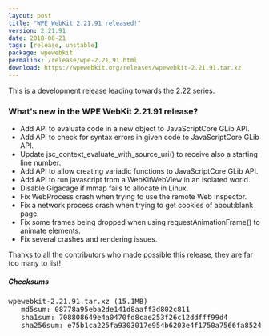 ```yaml
---
layout: post
title: "WPE WebKit 2.21.91 released!"
version: 2.21.91
date: 2018-08-21
tags: [release, unstable]
package: wpewebkit
permalink: /release/wpe-2.21.91.html
download: https://wpewebkit.org/releases/wpewebkit-2.21.91.tar.xz
---
```


This is a development release leading towards the 2.22 series.

### What's new in the WPE WebKit 2.21.91 release?

- Add API to evaluate code in a new object to JavaScriptCore GLib API.
- Add API to check for syntax errors in given code to JavaScriptCore GLib API.
- Update jsc_context_evaluate_with_source_uri() to receive also a starting line number.
- Add API to allow creating variadic functions to JavaScriptCore GLib API.
- Add API to run javascript from a WebKitWebView in an isolated world.
- Disable Gigacage if mmap fails to allocate in Linux.
- Fix WebProcess crash when trying to use the remote Web Inspector.
- Fix a network process crash when trying to get cookies of about:blank page.
- Fix some frames being dropped when using requestAnimationFrame() to animate elements.
- Fix several crashes and rendering issues.


Thanks to all the contributors who made possible this release, they
are far too many to list!

##### Checksums

<pre>
wpewebkit-2.21.91.tar.xz (15.1MB)
   md5sum: 08778a95eba2de141d8aaff3d802c811
   sha1sum: 708808649e4a0470fd8cae253f26c12ddfff99d4
   sha256sum: e75b1ca225fa9303017e954b6203e4f1750a7566fa852443e6fd574fd5f926b8
</pre>
